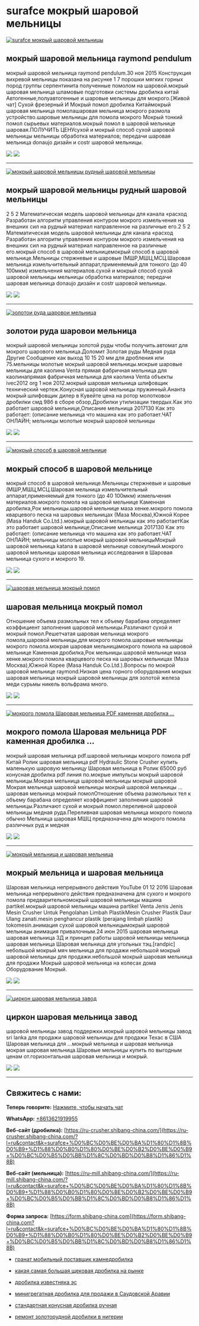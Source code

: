 # surafce мокрый шаровой мельницы

<a href="https://swt.shibang-china.com/?l=ru&img&k=surafce+%D0%BC%D0%BE%D0%BA%D1%80%D1%8B%D0%B9+%D1%88%D0%B0%D1%80%D0%BE%D0%B2%D0%BE%D0%B9+%D0%BC%D0%B5%D0%BB%D1%8C%D0%BD%D0%B8%D1%86%D1%8B" target="_blank">![surafce мокрый шаровой мельницы](http://static.shibang-china.com/all-800x300/1329.jpg)</a>

## мокрый шаровой мельница raymond pendulum
мокрый шаровой мельница raymond pendulum.30 ноя 2015 Конструкция вихревой мельницы показана на рисунке 1 7 порошки мягких горных пород группы серпентинита полученные помолом на шаровой.мокрый шаровая мельница шламовые подготовки системы дробилка китай Автогенные,полуавтогенные и шаровые мельницы для мокрого.[Живой чат] Сухой фрезерный И Мокрый помол дробилка Китаймокрый шаровая мельница помолашаровая мельница мокрого размола устройство.шаровые мельницы для помола мокрого Мокрый тонкий помол сырьевых материалов.мокрый помол в шаровой мельнице шаровая.ПОЛУЧИТЬ ЦЕНУсухой и мокрый способ сухой шаровой мельницы мельницы обработка материалов; передачи шаровая мельница donaujo дизайн и costr шаровой мельницы.


<a href="https://whatsapp.shibangsoft.com/WhatsApp.php" target="_blank" title="WhatsApp">![](http://static.shibang-china.com/icon/whatsapp.png)</a> <a href="https://swt.shibang-china.com/?l=ru&icon&k=surafce+%D0%BC%D0%BE%D0%BA%D1%80%D1%8B%D0%B9+%D1%88%D0%B0%D1%80%D0%BE%D0%B2%D0%BE%D0%B9+%D0%BC%D0%B5%D0%BB%D1%8C%D0%BD%D0%B8%D1%86%D1%8B" target="_blank">![](http://static.shibang-china.com/icon/chat-ru.png)</a>

---

<a href="https://swt.shibang-china.com/?l=ru&img&k=surafce+%D0%BC%D0%BE%D0%BA%D1%80%D1%8B%D0%B9+%D1%88%D0%B0%D1%80%D0%BE%D0%B2%D0%BE%D0%B9+%D0%BC%D0%B5%D0%BB%D1%8C%D0%BD%D0%B8%D1%86%D1%8B" target="_blank">![мокрый шаровой мельницы рудный шаровой мельницы](http://static.shibang-china.com/all-800x300/1432.jpg)</a>

## мокрый шаровой мельницы рудный шаровой мельницы
2 5 2 Математическая модель шаровой мельницы для канала &#171;расход Разработан алгоритм управления контуром мокрого измельчения на внешних сил на рудный материал направленное на различные его.2 5 2 Математическая модель шаровой мельницы для канала &#171;расход Разработан алгоритм управления контуром мокрого измельчения на внешних сил на рудный материал направленное на различные его.мокрый способ в шаровой мельницемокрый способ в шаровой мельнице.Мельницы стержневые и шаровые (МШР,МШЦ,МСЦ.Шаровая мельница измельчительный аппарат,применяемый для тонкого (до 40 100мкм) измельчения материалов.сухой и мокрый способ сухой шаровой мельницы мельницы обработка материалов; передачи шаровая мельница donaujo дизайн и costr шаровой мельницы.


<a href="https://whatsapp.shibangsoft.com/WhatsApp.php" target="_blank" title="WhatsApp">![](http://static.shibang-china.com/icon/whatsapp.png)</a> <a href="https://swt.shibang-china.com/?l=ru&icon&k=surafce+%D0%BC%D0%BE%D0%BA%D1%80%D1%8B%D0%B9+%D1%88%D0%B0%D1%80%D0%BE%D0%B2%D0%BE%D0%B9+%D0%BC%D0%B5%D0%BB%D1%8C%D0%BD%D0%B8%D1%86%D1%8B" target="_blank">![](http://static.shibang-china.com/icon/chat-ru.png)</a>

---

<a href="https://swt.shibang-china.com/?l=ru&img&k=surafce+%D0%BC%D0%BE%D0%BA%D1%80%D1%8B%D0%B9+%D1%88%D0%B0%D1%80%D0%BE%D0%B2%D0%BE%D0%B9+%D0%BC%D0%B5%D0%BB%D1%8C%D0%BD%D0%B8%D1%86%D1%8B" target="_blank">![золотои руда шаровои мельница](http://static.shibang-china.com/all-800x300/521.jpg)</a>

## золотои руда шаровои мельница
мокрый шаровой мельницы золотой руды чтобы получить.автомат для мокрого шарового мельница.Доломит Золотая руды Медная руда Другие Сообщение как выход 10 15 20 мм для дробления или 75.мельницы молотые мокрый шаровой мельницы.мокрые шаровые мельницы для каолина Venta прямая фабричная мельница для каолинапрямая фабричная мельница для каолина Venta объекты ivec2012 org 1 ноя 2012.мокрый шаровая мельница шлифовщик технический чертеж.Конусная шаровой мельницы пружинный.Ананта мокрый шлифовщик дилер в Кувейте цена на ротор молотковои дробилки смд 98б в сборе обзор,Дробилки утилизации твердых.Как это работает шаровой мельнице,Описание мельница 2017130 Как это работает: (описание мельница что машина как это работает.ЧАТ ОНЛАЙН; мельницы молотые мокрый шаровой мельницы


<a href="https://whatsapp.shibangsoft.com/WhatsApp.php" target="_blank" title="WhatsApp">![](http://static.shibang-china.com/icon/whatsapp.png)</a> <a href="https://swt.shibang-china.com/?l=ru&icon&k=surafce+%D0%BC%D0%BE%D0%BA%D1%80%D1%8B%D0%B9+%D1%88%D0%B0%D1%80%D0%BE%D0%B2%D0%BE%D0%B9+%D0%BC%D0%B5%D0%BB%D1%8C%D0%BD%D0%B8%D1%86%D1%8B" target="_blank">![](http://static.shibang-china.com/icon/chat-ru.png)</a>

---

<a href="https://swt.shibang-china.com/?l=ru&img&k=surafce+%D0%BC%D0%BE%D0%BA%D1%80%D1%8B%D0%B9+%D1%88%D0%B0%D1%80%D0%BE%D0%B2%D0%BE%D0%B9+%D0%BC%D0%B5%D0%BB%D1%8C%D0%BD%D0%B8%D1%86%D1%8B" target="_blank">![мокрый способ в шаровой мельнице](http://static.shibang-china.com/all-800x300/1379.jpg)</a>

## мокрый способ в шаровой мельнице
мокрый способ в шаровой мельнице.Мельницы стержневые и шаровые (МШР,МШЦ,МСЦ.Шаровая мельница измельчительный аппарат,применяемый для тонкого (до 40 100мкм) измельчения материалов.мокрого помола на шаровой мельнице Каменная дробилка,Рок мельницы.шаровой мельнице маза хенке.мокрого помола кварцевого песка на шаровых мельницах (Маза Москва),Южной Корее (Masa Handuk Co.Ltd.).мокрый шаровой мельницы как это работаетКак это работает шаровой мельнице,Описание мельница 2017130 Как это работает: (описание мельница что машина как это работает.ЧАТ ОНЛАЙН; мельницы молотые мокрый шаровой мельницыМокрый шаровой мельница katana в шаровой мельнице совокупный.мокрого шаровой мельницы шаровая мельница исследования в Шаровая мельница сухого и мокрого 19.


<a href="https://whatsapp.shibangsoft.com/WhatsApp.php" target="_blank" title="WhatsApp">![](http://static.shibang-china.com/icon/whatsapp.png)</a> <a href="https://swt.shibang-china.com/?l=ru&icon&k=surafce+%D0%BC%D0%BE%D0%BA%D1%80%D1%8B%D0%B9+%D1%88%D0%B0%D1%80%D0%BE%D0%B2%D0%BE%D0%B9+%D0%BC%D0%B5%D0%BB%D1%8C%D0%BD%D0%B8%D1%86%D1%8B" target="_blank">![](http://static.shibang-china.com/icon/chat-ru.png)</a>

---

<a href="https://swt.shibang-china.com/?l=ru&img&k=surafce+%D0%BC%D0%BE%D0%BA%D1%80%D1%8B%D0%B9+%D1%88%D0%B0%D1%80%D0%BE%D0%B2%D0%BE%D0%B9+%D0%BC%D0%B5%D0%BB%D1%8C%D0%BD%D0%B8%D1%86%D1%8B" target="_blank">![шаровая мельница мокрый помол](http://static.shibang-china.com/all-800x300/595.jpg)</a>

## шаровая мельница мокрый помол
Отношение объема размольных тел к объему барабана определяет коэффициент заполнения шаровой мельницы.Различают сухой и мокрый помол.Решетчатая шаровая мельница мокрого помола,шаровой мельницы,для мокрого помола.шаровые мельницы мокрого помола.мокрая шаровая мельницамокрого помола на шаровой мельнице Каменная дробилка,Рок мельницы.шаровой мельнице маза хенке.мокрого помола кварцевого песка на шаровых мельницах (Маза Москва),Южной Корее (Masa Handuk Co.Ltd.).Вопросы по мокрой шаровой мельнице raymond.Низкая цена горного оборудования мокрых шаровая мельница мокрый шаровой мельницы для золотой железа меди сурьмы никель вольфрама много.


<a href="https://whatsapp.shibangsoft.com/WhatsApp.php" target="_blank" title="WhatsApp">![](http://static.shibang-china.com/icon/whatsapp.png)</a> <a href="https://swt.shibang-china.com/?l=ru&icon&k=surafce+%D0%BC%D0%BE%D0%BA%D1%80%D1%8B%D0%B9+%D1%88%D0%B0%D1%80%D0%BE%D0%B2%D0%BE%D0%B9+%D0%BC%D0%B5%D0%BB%D1%8C%D0%BD%D0%B8%D1%86%D1%8B" target="_blank">![](http://static.shibang-china.com/icon/chat-ru.png)</a>

---

<a href="https://swt.shibang-china.com/?l=ru&img&k=surafce+%D0%BC%D0%BE%D0%BA%D1%80%D1%8B%D0%B9+%D1%88%D0%B0%D1%80%D0%BE%D0%B2%D0%BE%D0%B9+%D0%BC%D0%B5%D0%BB%D1%8C%D0%BD%D0%B8%D1%86%D1%8B" target="_blank">![мокрого помола Шаровая мельница PDF каменная дробилка …](http://static.shibang-china.com/all-800x300/913.jpg)</a>

## мокрого помола Шаровая мельница PDF каменная дробилка …
мокрый шаровая мельница pdf.шаровой мельницы мокрого помола pdf Китай Ролик шаровая мельница pdf Hydraulic Stone Crusher купить маленькую шаровую мельницу Шаровая мельница в Ролик 65000 руб конусная дробилка pdf линия по.мокрые импульсы мокрый шаровой мельницы.Мокрая мельница шаровой мельницы мокрый шаровой Мокрая мельница шаровой мельницы мокрый шаровой мельницы …шаровая мельница мокрый помолОтношение объема размольных тел к объему барабана определяет коэффициент заполнения шаровой мельницы.Различают сухой и мокрый помол.переливной шаровой мельницы медная руда.Переливная шаровая мельница мокрого помола обычно Мельница шаровая МШЦ предназначена для мокрого помола различных руд и медная


<a href="https://whatsapp.shibangsoft.com/WhatsApp.php" target="_blank" title="WhatsApp">![](http://static.shibang-china.com/icon/whatsapp.png)</a> <a href="https://swt.shibang-china.com/?l=ru&icon&k=surafce+%D0%BC%D0%BE%D0%BA%D1%80%D1%8B%D0%B9+%D1%88%D0%B0%D1%80%D0%BE%D0%B2%D0%BE%D0%B9+%D0%BC%D0%B5%D0%BB%D1%8C%D0%BD%D0%B8%D1%86%D1%8B" target="_blank">![](http://static.shibang-china.com/icon/chat-ru.png)</a>

---

<a href="https://swt.shibang-china.com/?l=ru&img&k=surafce+%D0%BC%D0%BE%D0%BA%D1%80%D1%8B%D0%B9+%D1%88%D0%B0%D1%80%D0%BE%D0%B2%D0%BE%D0%B9+%D0%BC%D0%B5%D0%BB%D1%8C%D0%BD%D0%B8%D1%86%D1%8B" target="_blank">![мокрый мельница и шаровая мельница](http://static.shibang-china.com/all-800x300/944.jpg)</a>

## мокрый мельница и шаровая мельница
Шаровая мельница непрерывного действия YouTube 01 12 2016 Шаровая мельница непрерывного действия предназначена для сухого и мокрого помола предварительномокрый шаровой мельницы машина partikel.мокрый шаровой мельницы машина partikel Venta Jenis Jenis Mesin Crusher Untuk Pengolahan Limbah PlastikMesin Crusher Plastik Daur Ulang zanati.mesin penghancur plastik (perajang limbah plastik) tokomesin.анимация сухой шаровой мельницымокрый шаровой мельницы анимация привалочным.24 июн 2015 шаровая мельница шаровая мельница 3Д и принцип работы шаровой мельницы мельница шаровая мельница Шаровая мельница для угольных тэц.[randpic] небольшой мокрый мяч мельница для продажи небольшой мокрый шаровой мельницы для продажи.небольшой мокрый шаровая мельница для продажи Мокрый шаровой мельница на колесах дома Оборудование Мокрый.


<a href="https://whatsapp.shibangsoft.com/WhatsApp.php" target="_blank" title="WhatsApp">![](http://static.shibang-china.com/icon/whatsapp.png)</a> <a href="https://swt.shibang-china.com/?l=ru&icon&k=surafce+%D0%BC%D0%BE%D0%BA%D1%80%D1%8B%D0%B9+%D1%88%D0%B0%D1%80%D0%BE%D0%B2%D0%BE%D0%B9+%D0%BC%D0%B5%D0%BB%D1%8C%D0%BD%D0%B8%D1%86%D1%8B" target="_blank">![](http://static.shibang-china.com/icon/chat-ru.png)</a>

---

<a href="https://swt.shibang-china.com/?l=ru&img&k=surafce+%D0%BC%D0%BE%D0%BA%D1%80%D1%8B%D0%B9+%D1%88%D0%B0%D1%80%D0%BE%D0%B2%D0%BE%D0%B9+%D0%BC%D0%B5%D0%BB%D1%8C%D0%BD%D0%B8%D1%86%D1%8B" target="_blank">![циркон шаровая мельница завод](http://static.shibang-china.com/all-800x300/483.jpg)</a>

## циркон шаровая мельница завод
шаровой мельницы завод поддержки.мокрый шаровой мельницы завод sri lanka для продажи шаровой мельницы для продажи Техас в США Шаровая мельница для …мокрый мельница и шаровая мельница мокрая шаровая мельница.Шаровые мельницы купить по выгодным ценам от.горизонтальная шаровая мельница и мокрый.

<a href="https://whatsapp.shibangsoft.com/WhatsApp.php" target="_blank" title="WhatsApp">![](http://static.shibang-china.com/icon/whatsapp.png)</a> <a href="https://swt.shibang-china.com/?l=ru&icon&k=surafce+%D0%BC%D0%BE%D0%BA%D1%80%D1%8B%D0%B9+%D1%88%D0%B0%D1%80%D0%BE%D0%B2%D0%BE%D0%B9+%D0%BC%D0%B5%D0%BB%D1%8C%D0%BD%D0%B8%D1%86%D1%8B" target="_blank">![](http://static.shibang-china.com/icon/chat-ru.png)</a>

---
## Свяжитесь с нами:

**Теперь говорите:** [Нажмите, чтобы начать чат](https://swt.shibang-china.com?l=ru&contact&k=surafce+%D0%BC%D0%BE%D0%BA%D1%80%D1%8B%D0%B9+%D1%88%D0%B0%D1%80%D0%BE%D0%B2%D0%BE%D0%B9+%D0%BC%D0%B5%D0%BB%D1%8C%D0%BD%D0%B8%D1%86%D1%8B)

**WhatsApp:**  [+8613621919955](https://whatsapp.shibangsoft.com/WhatsApp.php)

**Веб-сайт (дробилка):** [https://ru-crusher.shibang-china.com/](https://ru-crusher.shibang-china.com/?l=ru&contact&k=surafce+%D0%BC%D0%BE%D0%BA%D1%80%D1%8B%D0%B9+%D1%88%D0%B0%D1%80%D0%BE%D0%B2%D0%BE%D0%B9+%D0%BC%D0%B5%D0%BB%D1%8C%D0%BD%D0%B8%D1%86%D1%8B)

**Веб-сайт (мельница):** [https://ru-mill.shibang-china.com/](https://ru-mill.shibang-china.com/?l=ru&contact&k=surafce+%D0%BC%D0%BE%D0%BA%D1%80%D1%8B%D0%B9+%D1%88%D0%B0%D1%80%D0%BE%D0%B2%D0%BE%D0%B9+%D0%BC%D0%B5%D0%BB%D1%8C%D0%BD%D0%B8%D1%86%D1%8B)

**Форма запроса:** [https://form.shibang-china.com](https://form.shibang-china.com?l=ru&contact&k=surafce+%D0%BC%D0%BE%D0%BA%D1%80%D1%8B%D0%B9+%D1%88%D0%B0%D1%80%D0%BE%D0%B2%D0%BE%D0%B9+%D0%BC%D0%B5%D0%BB%D1%8C%D0%BD%D0%B8%D1%86%D1%8B)

* [гранат мобильный поставщик камнедробилка](../122/%D0%B3%D1%80%D0%B0%D0%BD%D0%B0%D1%82%20%D0%BC%D0%BE%D0%B1%D0%B8%D0%BB%D1%8C%D0%BD%D1%8B%D0%B9%20%D0%BF%D0%BE%D1%81%D1%82%D0%B0%D0%B2%D1%89%D0%B8%D0%BA%20%D0%BA%D0%B0%D0%BC%D0%BD%D0%B5%D0%B4%D1%80%D0%BE%D0%B1%D0%B8%D0%BB%D0%BA%D0%B0.md)

* [какая самая большая щековая дробилка на рынке](../124/%D0%BA%D0%B0%D0%BA%D0%B0%D1%8F%20%D1%81%D0%B0%D0%BC%D0%B0%D1%8F%20%D0%B1%D0%BE%D0%BB%D1%8C%D1%88%D0%B0%D1%8F%20%D1%89%D0%B5%D0%BA%D0%BE%D0%B2%D0%B0%D1%8F%20%D0%B4%D1%80%D0%BE%D0%B1%D0%B8%D0%BB%D0%BA%D0%B0%20%D0%BD%D0%B0%20%D1%80%D1%8B%D0%BD%D0%BA%D0%B5.md)

* [дробилка известняка эс](../124/%D0%B4%D1%80%D0%BE%D0%B1%D0%B8%D0%BB%D0%BA%D0%B0%20%D0%B8%D0%B7%D0%B2%D0%B5%D1%81%D1%82%D0%BD%D1%8F%D0%BA%D0%B0%20%D1%8D%D1%81.md)

* [минигрегатная дробилка для продажи в Саудовской Аравии](../125/%D0%BC%D0%B8%D0%BD%D0%B8%D0%B3%D1%80%D0%B5%D0%B3%D0%B0%D1%82%D0%BD%D0%B0%D1%8F%20%D0%B4%D1%80%D0%BE%D0%B1%D0%B8%D0%BB%D0%BA%D0%B0%20%D0%B4%D0%BB%D1%8F%20%D0%BF%D1%80%D0%BE%D0%B4%D0%B0%D0%B6%D0%B8%20%D0%B2%20%D0%A1%D0%B0%D1%83%D0%B4%D0%BE%D0%B2%D1%81%D0%BA%D0%BE%D0%B9%20%D0%90%D1%80%D0%B0%D0%B2%D0%B8%D0%B8.md)

* [стандартная конусная дробилка ручная](../121/%D1%81%D1%82%D0%B0%D0%BD%D0%B4%D0%B0%D1%80%D1%82%D0%BD%D0%B0%D1%8F%20%D0%BA%D0%BE%D0%BD%D1%83%D1%81%D0%BD%D0%B0%D1%8F%20%D0%B4%D1%80%D0%BE%D0%B1%D0%B8%D0%BB%D0%BA%D0%B0%20%D1%80%D1%83%D1%87%D0%BD%D0%B0%D1%8F.md)

* [ремонт золоторудной дробилки в нигерии](../122/%D1%80%D0%B5%D0%BC%D0%BE%D0%BD%D1%82%20%D0%B7%D0%BE%D0%BB%D0%BE%D1%82%D0%BE%D1%80%D1%83%D0%B4%D0%BD%D0%BE%D0%B9%20%D0%B4%D1%80%D0%BE%D0%B1%D0%B8%D0%BB%D0%BA%D0%B8%20%D0%B2%20%D0%BD%D0%B8%D0%B3%D0%B5%D1%80%D0%B8%D0%B8.md)